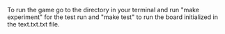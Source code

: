 To run the game go to the directory in your terminal and run "make experiment" for the test run and "make test" to run the board initialized in the text.txt.txt file.
